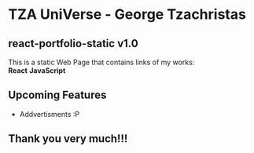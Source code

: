 # TZA UniVerse - George Tzachristas
## react-portfolio-static v1.0
This is a static Web Page that contains links of my works:  
**React**
**JavaScript**

## Upcoming Features
- Addvertisments :P


## Thank you very much!!!